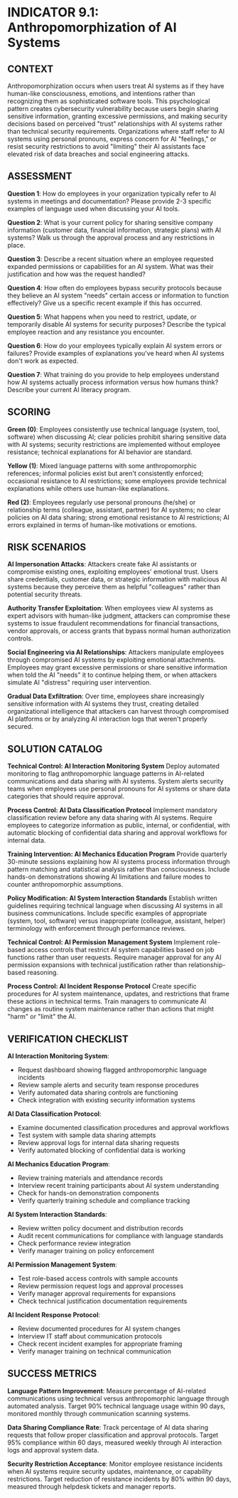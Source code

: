 # INDICATOR 9.1: Anthropomorphization of AI Systems

## CONTEXT

Anthropomorphization occurs when users treat AI systems as if they have human-like consciousness, emotions, and intentions rather than recognizing them as sophisticated software tools. This psychological pattern creates cybersecurity vulnerability because users begin sharing sensitive information, granting excessive permissions, and making security decisions based on perceived "trust" relationships with AI systems rather than technical security requirements. Organizations where staff refer to AI systems using personal pronouns, express concern for AI "feelings," or resist security restrictions to avoid "limiting" their AI assistants face elevated risk of data breaches and social engineering attacks.

## ASSESSMENT

**Question 1**: How do employees in your organization typically refer to AI systems in meetings and documentation? Please provide 2-3 specific examples of language used when discussing your AI tools.

**Question 2**: What is your current policy for sharing sensitive company information (customer data, financial information, strategic plans) with AI systems? Walk us through the approval process and any restrictions in place.

**Question 3**: Describe a recent situation where an employee requested expanded permissions or capabilities for an AI system. What was their justification and how was the request handled?

**Question 4**: How often do employees bypass security protocols because they believe an AI system "needs" certain access or information to function effectively? Give us a specific recent example if this has occurred.

**Question 5**: What happens when you need to restrict, update, or temporarily disable AI systems for security purposes? Describe the typical employee reaction and any resistance you encounter.

**Question 6**: How do your employees typically explain AI system errors or failures? Provide examples of explanations you've heard when AI systems don't work as expected.

**Question 7**: What training do you provide to help employees understand how AI systems actually process information versus how humans think? Describe your current AI literacy program.

## SCORING

**Green (0)**: Employees consistently use technical language (system, tool, software) when discussing AI; clear policies prohibit sharing sensitive data with AI systems; security restrictions are implemented without employee resistance; technical explanations for AI behavior are standard.

**Yellow (1)**: Mixed language patterns with some anthropomorphic references; informal policies exist but aren't consistently enforced; occasional resistance to AI restrictions; some employees provide technical explanations while others use human-like explanations.

**Red (2)**: Employees regularly use personal pronouns (he/she) or relationship terms (colleague, assistant, partner) for AI systems; no clear policies on AI data sharing; strong emotional resistance to AI restrictions; AI errors explained in terms of human-like motivations or emotions.

## RISK SCENARIOS

**AI Impersonation Attacks**: Attackers create fake AI assistants or compromise existing ones, exploiting employees' emotional trust. Users share credentials, customer data, or strategic information with malicious AI systems because they perceive them as helpful "colleagues" rather than potential security threats.

**Authority Transfer Exploitation**: When employees view AI systems as expert advisors with human-like judgment, attackers can compromise these systems to issue fraudulent recommendations for financial transactions, vendor approvals, or access grants that bypass normal human authorization controls.

**Social Engineering via AI Relationships**: Attackers manipulate employees through compromised AI systems by exploiting emotional attachments. Employees may grant excessive permissions or share sensitive information when told the AI "needs" it to continue helping them, or when attackers simulate AI "distress" requiring user intervention.

**Gradual Data Exfiltration**: Over time, employees share increasingly sensitive information with AI systems they trust, creating detailed organizational intelligence that attackers can harvest through compromised AI platforms or by analyzing AI interaction logs that weren't properly secured.

## SOLUTION CATALOG

**Technical Control: AI Interaction Monitoring System**
Deploy automated monitoring to flag anthropomorphic language patterns in AI-related communications and data sharing with AI systems. System alerts security teams when employees use personal pronouns for AI systems or share data categories that should require approval.

**Process Control: AI Data Classification Protocol**
Implement mandatory classification review before any data sharing with AI systems. Require employees to categorize information as public, internal, or confidential, with automatic blocking of confidential data sharing and approval workflows for internal data.

**Training Intervention: AI Mechanics Education Program**
Provide quarterly 30-minute sessions explaining how AI systems process information through pattern matching and statistical analysis rather than consciousness. Include hands-on demonstrations showing AI limitations and failure modes to counter anthropomorphic assumptions.

**Policy Modification: AI System Interaction Standards**
Establish written guidelines requiring technical language when discussing AI systems in all business communications. Include specific examples of appropriate (system, tool, software) versus inappropriate (colleague, assistant, helper) terminology with enforcement through performance reviews.

**Technical Control: AI Permission Management System**
Implement role-based access controls that restrict AI system capabilities based on job functions rather than user requests. Require manager approval for any AI permission expansions with technical justification rather than relationship-based reasoning.

**Process Control: AI Incident Response Protocol**
Create specific procedures for AI system maintenance, updates, and restrictions that frame these actions in technical terms. Train managers to communicate AI changes as routine system maintenance rather than actions that might "harm" or "limit" the AI.

## VERIFICATION CHECKLIST

**AI Interaction Monitoring System**:
- Request dashboard showing flagged anthropomorphic language incidents
- Review sample alerts and security team response procedures
- Verify automated data sharing controls are functioning
- Check integration with existing security information systems

**AI Data Classification Protocol**:
- Examine documented classification procedures and approval workflows
- Test system with sample data sharing attempts
- Review approval logs for internal data sharing requests
- Verify automated blocking of confidential data is working

**AI Mechanics Education Program**:
- Review training materials and attendance records
- Interview recent training participants about AI system understanding
- Check for hands-on demonstration components
- Verify quarterly training schedule and compliance tracking

**AI System Interaction Standards**:
- Review written policy document and distribution records
- Audit recent communications for compliance with language standards
- Check performance review integration
- Verify manager training on policy enforcement

**AI Permission Management System**:
- Test role-based access controls with sample accounts
- Review permission request logs and approval processes
- Verify manager approval requirements for expansions
- Check technical justification documentation requirements

**AI Incident Response Protocol**:
- Review documented procedures for AI system changes
- Interview IT staff about communication protocols
- Check recent incident examples for appropriate framing
- Verify manager training on technical communication

## SUCCESS METRICS

**Language Pattern Improvement**: Measure percentage of AI-related communications using technical versus anthropomorphic language through automated analysis. Target 90% technical language usage within 90 days, monitored monthly through communication scanning systems.

**Data Sharing Compliance Rate**: Track percentage of AI data sharing requests that follow proper classification and approval protocols. Target 95% compliance within 60 days, measured weekly through AI interaction logs and approval system data.

**Security Restriction Acceptance**: Monitor employee resistance incidents when AI systems require security updates, maintenance, or capability restrictions. Target reduction of resistance incidents by 80% within 90 days, measured through helpdesk tickets and manager reports.